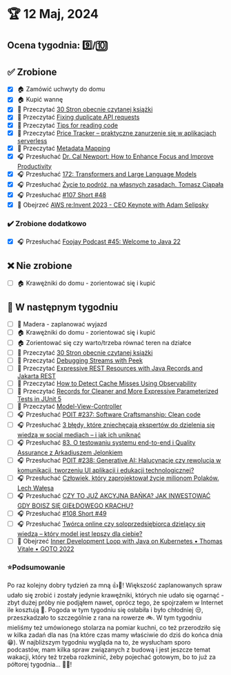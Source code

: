 # 🏆 12 Maj, 2024

## Ocena tygodnia: 9️⃣/🔟

## ✅ Zrobione
- [x] 🏠 Zamówić uchwyty do domu
- [x] 🏠 Kupić wannę
- [x] 📗 Przeczytać [30 Stron obecnie czytanej książki](https://github.com/BartoszDabek/bdabek.pl/blob/master/miscellaneous/books.md)
- [x] 📗 Przeczytać [Fixing duplicate API requests](https://blog.frankel.ch/fix-duplicate-api-requests/)
- [x] 📗 Przeczytać [Tips for reading code](https://foojay.io/today/tips-for-reading-code/)
- [x] 📗 Przeczytać [Price Tracker – praktyczne zanurzenie się w aplikacjach serverless](https://sii.pl/blog/price-tracker-praktyczne-zanurzenie-sie-w-aplikacjach-serverless/)
- [x] 📗 Przeczytać [Metadata Mapping](https://java-design-patterns.com/patterns/metadata-mapping/)
- [x] 🎧 Przesłuchać [Dr. Cal Newport: How to Enhance Focus and Improve Productivity](https://www.hubermanlab.com/episode/dr-cal-newport-how-to-enhance-focus-and-improve-productivity)
- [x] 🎧 Przesłuchać [172: Transformers and Large Language Models](https://www.programmingthrowdown.com/episodes/172-transformers-and-large-language-models/)
- [x] 🎧 Przesłuchać [Życie to podróż, na własnych zasadach. Tomasz Ciąpała](https://zaprojektujswojezycie.pl/zycie-to-podroz-na-wlasnych-zasadach-tomasz-ciapala/)
- [x] 🎧 Przesłuchać [#107 Short #48](https://patoarchitekci.io/107/)
- [x] 🎥 Obejrzeć [AWS re:Invent 2023 - CEO Keynote with Adam Selipsky](https://youtu.be/PMfn9_nTDbM)

### ✔️ Zrobione dodatkowo
- [x] 🎧 Przesłuchać [Foojay Podcast #45: Welcome to Java 22](https://foojay.io/today/foojay-podcast-45/)

## ❌ Nie zrobione
- [ ] 🏠 Krawężniki do domu - zorientować się i kupić

## 📝 W następnym tygodniu
- [ ] 🌴 Madera - zaplanować wyjazd
- [ ] 🏠 Krawężniki do domu - zorientować się i kupić
- [ ] 🏠 Zorientować się czy warto/trzeba równać teren na działce
- [ ] 📗 Przeczytać [30 Stron obecnie czytanej książki](https://github.com/BartoszDabek/bdabek.pl/blob/master/miscellaneous/books.md)
- [ ] 📗 Przeczytać [Debugging Streams with Peek](https://foojay.io/today/debugging-streams-with-peek/)
- [ ] 📗 Przeczytać [Expressive REST Resources with Java Records and Jakarta REST](https://blog.payara.fish/expressive-rest-resources-with-java-records-and-jakarta-rest)
- [ ] 📗 Przeczytać [How to Detect Cache Misses Using Observability](https://foojay.io/today/how-to-detect-cache-misses-using-observability/)
- [ ] 📗 Przeczytać [Records for Cleaner and More Expressive Parameterized Tests in JUnit 5](https://foojay.io/today/records-for-cleaner-and-more-expressive-parameterized-tests-in-junit-5/)
- [ ] 📗 Przeczytać [Model-View-Controller](https://java-design-patterns.com/patterns/model-view-controller/)
- [ ] 🎧 Przesłuchać [POIT #237: Software Craftsmanship: Clean code](https://porozmawiajmyoit.pl/poit-237-software-craftsmanship-clean-code/)
- [ ] 🎧 Przesłuchać [3 błędy, które zniechęcają ekspertów do dzielenia się wiedzą w social mediach – i jak ich uniknąć](https://malawielkafirma.pl/bledy-ktore-zniechecaja-ekspertow-do-dzielenia-sie-wiedza/)
- [ ] 🎧 Przesłuchać [83. O testowaniu systemu end-to-end i Quality Assurance z Arkadiuszem Jelonkiem](https://bettersoftwaredesign.pl/episodes/83)
- [ ] 🎧 Przesłuchać [POIT #238: Generative AI: Halucynacje czy rewolucja w komunikacji, tworzeniu UI aplikacji i edukacji technologicznej?](https://porozmawiajmyoit.pl/poit-238-generative-ai-halucynacje-czy-rewolucja-w-komunikacji-tworzeniu-ui-aplikacji-i-edukacji-technologicznej/)
- [ ] 🎧 Przesłuchać [Człowiek, który zaprojektował życie milionom Polaków. Lech Wałęsa](https://zaprojektujswojezycie.pl/czlowiek-ktory-zaprojektowal-zycie-milionom-polakow-lech-walesa/)
- [ ] 🎧 Przesłuchać [CZY TO JUŻ AKCYJNA BAŃKA? JAK INWESTOWAĆ GDY BOISZ SIĘ GIEŁDOWEGO KRACHU?](https://marciniwuc.com/czy-to-juz-akcyjna-banka/)
- [ ] 🎧 Przesłuchać [#108 Short #49](https://patoarchitekci.io/108/)
- [ ] 🎧 Przesłuchać [Twórca online czy soloprzedsiębiorca dzielący się wiedzą – który model jest lepszy dla ciebie?](https://malawielkafirma.pl/tworca-online-czy-soloprzedsiebiorca-dzielacy-sie-wiedza/)
- [ ] 🎥 Obejrzeć [Inner Development Loop with Java on Kubernetes • Thomas Vitale • GOTO 2022](https://youtu.be/SSuGJZIwnZs)

### ⭐Podsumowanie
Po raz kolejny dobry tydzień za mną 👍🙂! Większość zaplanowanych spraw udało się zrobić i zostały jedynie krawężniki, których nie udało się ogarnąć - zbyt dużej próby nie podjąłem nawet, oprócz tego, że spojrzałem w Internet ile kosztują 🤫. Pogoda w tym tygodniu się osłabiła i było chłodniej 😒, przeszkadzało to szczególnie z rana na rowerze 🚲. W tym tygodniu mieliśmy też umówionego stolarza na pomiar kuchni, co też przerodziło się w kilka zadań dla nas (na które czas mamy właściwie do dziś do końca dnia 😁). W najbliższym tygodniu wygląda na to, że wysłucham sporo podcastów, mam kilka spraw związanych z budową i jest jeszcze temat wakacji, który też trzeba rozkminić, żeby pojechać gotowym, bo to już za półtorej tygodnia... 🙂👏!

